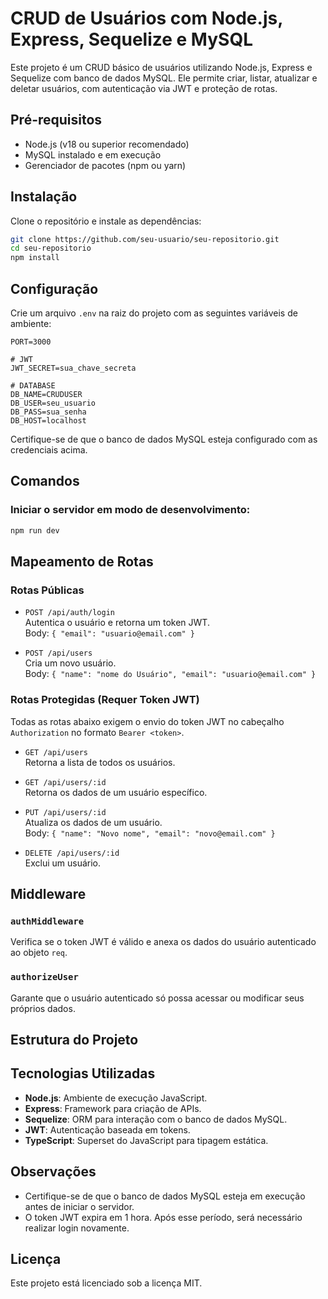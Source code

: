 # CRUD de Usuários com Node.js, Express, Sequelize e MySQL

Este projeto é um CRUD básico de usuários utilizando Node.js, Express e Sequelize com banco de dados MySQL. Ele permite criar, listar, atualizar e deletar usuários, com autenticação via JWT e proteção de rotas.

## Pré-requisitos

- Node.js (v18 ou superior recomendado)
- MySQL instalado e em execução
- Gerenciador de pacotes (npm ou yarn)

## Instalação

Clone o repositório e instale as dependências:

```bash
git clone https://github.com/seu-usuario/seu-repositorio.git
cd seu-repositorio
npm install
```

## Configuração

Crie um arquivo `.env` na raiz do projeto com as seguintes variáveis de ambiente:

```env
PORT=3000

# JWT
JWT_SECRET=sua_chave_secreta

# DATABASE
DB_NAME=CRUDUSER
DB_USER=seu_usuario
DB_PASS=sua_senha
DB_HOST=localhost
```

Certifique-se de que o banco de dados MySQL esteja configurado com as credenciais acima.

## Comandos

### Iniciar o servidor em modo de desenvolvimento:

```bash
npm run dev
```


## Mapeamento de Rotas

### Rotas Públicas

- `POST /api/auth/login`  
  Autentica o usuário e retorna um token JWT.  
  Body: `{ "email": "usuario@email.com" }`

- `POST /api/users`  
  Cria um novo usuário.  
  Body: `{ "name": "nome do Usuário", "email": "usuario@email.com" }`

### Rotas Protegidas (Requer Token JWT)

Todas as rotas abaixo exigem o envio do token JWT no cabeçalho `Authorization` no formato `Bearer <token>`.

- `GET /api/users`  
  Retorna a lista de todos os usuários.

- `GET /api/users/:id`  
  Retorna os dados de um usuário específico.

- `PUT /api/users/:id`  
  Atualiza os dados de um usuário.  
  Body: `{ "name": "Novo nome", "email": "novo@email.com" }`

- `DELETE /api/users/:id`  
  Exclui um usuário.

## Middleware

### `authMiddleware`
Verifica se o token JWT é válido e anexa os dados do usuário autenticado ao objeto `req`.

### `authorizeUser`
Garante que o usuário autenticado só possa acessar ou modificar seus próprios dados.

## Estrutura do Projeto

## Tecnologias Utilizadas

- **Node.js**: Ambiente de execução JavaScript.
- **Express**: Framework para criação de APIs.
- **Sequelize**: ORM para interação com o banco de dados MySQL.
- **JWT**: Autenticação baseada em tokens.
- **TypeScript**: Superset do JavaScript para tipagem estática.

## Observações

- Certifique-se de que o banco de dados MySQL esteja em execução antes de iniciar o servidor.
- O token JWT expira em 1 hora. Após esse período, será necessário realizar login novamente.

## Licença

Este projeto está licenciado sob a licença MIT.

